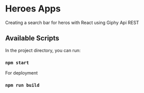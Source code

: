 # Heroes Apps
Creating a search bar for heros with React using Giphy Api REST

## Available Scripts

In the project directory, you can run:

### `npm start`

For deployment

### `npm run build`